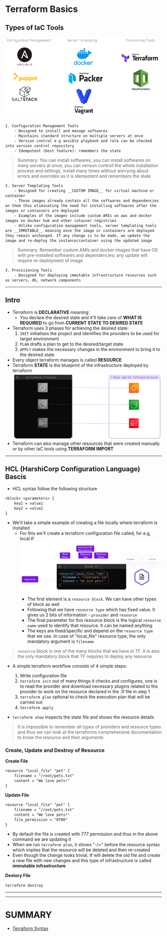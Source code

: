 # Terraform Basics

## Types of IaC Tools
![iac_tools](./images/iac_tools.png)

    1. Configuration Management Tools
        - Designed to install and manage softwares
        - Maintains standard structure on multiple servers at once
        - Version control e.g ansible playbook and role can be checked into version control repository
        - Idempotent (best feature): remembers the state
    
> Summary: You can install softwares, you can install softwares on many servers at once, you can verison controll the whole installation process and settings, install many times without worrying about errors and overrides as it is idempotent and remembers the state

    2. Server Templating Tools
        - Designed for creating __CUSTOM IMAGE__ for virtual machine or container
        - These images already contain all the softwares and dependencies on them thus eliminating the need for installing softwares after the images or containers are deployed
        - Examples of the images include custom AMIs on aws and docker images on docker hub and other cotainer registries
        - Unlike configuration management tools, server templating tools are __IMMUTABLE__ meaning once the image or containers are deployed they remain unchanged. If any change is to be made, we update the image and re-deploy the instance/container using the updated image

> Summary: Remember custom AMIs and docker images that have OS with pre-installed softwares and dependencies; any update will require re-deployment of image

    3. Provisioning Tools
        - Designed for deploying immutable infrastructure resources such as servers, db, network components
-----
## Intro
- Terraform is __DECLARATIVE__ meaning:
    - You declare the desired state and it'll _take care_ of __WHAT IS REQUIRED__ to go from __CURRENT STATE TO DESIRED STATE__
- Terraform uses 3 phases for achieving the desired state:
    1. `INIT` initialises the project and identifies the providers to be used for target environment
    2. `PLAN` drafts a plan to get to the desired/target state
    3. `APPLY` makes the necessary changes in the environment to bring it to the desired state
- Every object terraform manages is called __RESOURCE__
- Terraform __STATE__ is the blueprint of the infrastructure deployed by terraform
    ![tf_state](./images/tf_state.png)
- Terraform can also manage other resources that were created manually or by other IaC tools using __TERRAFORM IMPORT__

-----
## HCL (HarshiCorp Configuration Language) Bascis
- HCL syntax follow the following structure
<a id="tf-syntax"></a>
```hcl
<block> <parameters> {
    key1 = value1
    key2 = value2
}
```
- We'll take a simple example of creating a file locally where terraform is installed
    - For this we'll create a terraform configuration file called, for e.g, local.tf
    ![file_example_tf](./images/file_example_tf.png)
        - The first element is a `resource block`. We can have other types of block as well
        - Following that we have `resource type` which has fixed value. It gives us 2 bits of information - `provider` and `resource`
        - The final parameter for this resource block is the logical `resource name` used to identify that resource. It can be named anything
        - The keys are fixed/specific and depend on the `resource type` that we use. In case of "local_file" resource type, the only mandatory argument is `filename`

> `resource` block is one of the many blocks that we have in TF. It is also the only mandatory block that TF requires to deploy any resource

- A simple terraform workflow consists of 4 simple steps:
    1. Write configuration file
    2. `terraform init` out of many things it checks and configures, one is to read the provider and download necessary plugins related to the provider to work on the resource declared in the .tf file in step 1
    3. `terraform plan` optional to check the execution plan that will be carried out
    4. `terraform apply`

- `terraform show` inspects the state file and shows the resource details

> It is impossible to remember all types of providers and resource types and thus we can look at the terraforms comprehensive documentation to know the resource and their arguments

### Create, Update and Destroy of Resource
__Create File__
```hcl
resource "local_file" "pet" {
    filename = "/root/pets.txt"
    content = "We love pets!"
}
```
__Update File__
```hcl
resource "local_file" "pet" {
    filename = "/root/pets.txt"
    content = "We love pets!"
    file_permission = "0700"
}
```
- By default the file is created with 777 permission and thus in the above command we are updating it
- When we run `terraform plan`, it shows "-/+" before the resource syntax which implies that the resource will be deleted and then re-created
- Even though the change looks trivial, tf will delete the old file and create a new file with new changes and this type of infrastructure is called __immutable infrastructure__

__Destory File__

`terraform destroy`

-----




-----
# SUMMARY
- [Terraform Syntax](#tf-syntax)